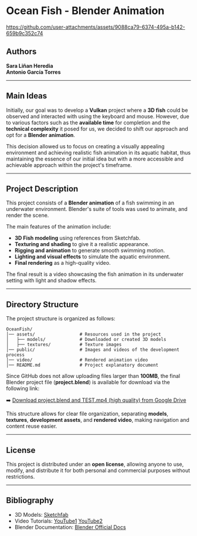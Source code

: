 # Ocean Fish - Blender Animation

https://github.com/user-attachments/assets/9088ca79-6374-495a-b142-659b9c352c74

## Authors
**Sara Liñan Heredia**  
**Antonio García Torres**

---

## Main Ideas
Initially, our goal was to develop a **Vulkan** project where a **3D fish** could be observed and interacted with using the keyboard and mouse. However, due to various factors such as the **available time** for completion and the **technical complexity** it posed for us, we decided to shift our approach and opt for a **Blender animation**.

This decision allowed us to focus on creating a visually appealing environment and achieving realistic fish animation in its aquatic habitat, thus maintaining the essence of our initial idea but with a more accessible and achievable approach within the project's timeframe.

---

## Project Description
This project consists of a **Blender animation** of a fish swimming in an underwater environment. Blender's suite of tools was used to animate, and render the scene.

The main features of the animation include:
- **3D Fish modeling** using references from Sketchfab.
- **Texturing and shading** to give it a realistic appearance.
- **Rigging and animation** to generate smooth swimming motion.
- **Lighting and visual effects** to simulate the aquatic environment.
- **Final rendering** as a high-quality video.

The final result is a video showcasing the fish animation in its underwater setting with light and shadow effects.

---

## Directory Structure
The project structure is organized as follows:

```
OceanFish/
│── assets/                 # Resources used in the project
│   ├── models/             # Downloaded or created 3D models
│   ├── textures/           # Texture images
│── public/                 # Images and videos of the development process
│── video/                  # Rendered animation video
│── README.md               # Project explanatory document
```

Since GitHub does not allow uploading files larger than **100MB**, the final Blender project file (**project.blend**) is available for download via the following link:

➡️ [Download project.blend and TEST.mp4 (high quality) from Google Drive](https://drive.google.com/drive/folders/1koPH4MW0Ttxk_jMB0YJTv8PE4AmkTLAn?usp=sharing)

This structure allows for clear file organization, separating **models**, **textures**, **development assets**, and **rendered video**, making navigation and content reuse easier.

---

## License
This project is distributed under an **open license**, allowing anyone to use, modify, and distribute it for both personal and commercial purposes without restrictions.

---

## Bibliography
- 3D Models: [Sketchfab](https://sketchfab.com/)
- Video Tutorials: [YouTube1](https://www.youtube.com/watch?v=OeQfq-Sc-lM) [YouTube2](https://www.youtube.com/watch?v=sxWJqMJdL04)
- Blender Documentation: [Blender Official Docs](https://docs.blender.org/)

